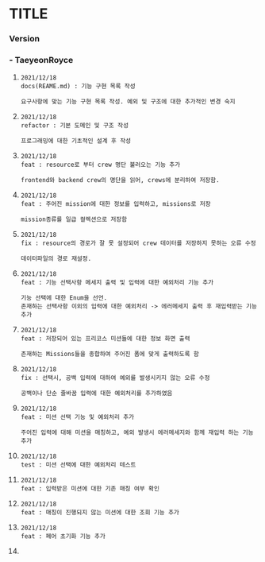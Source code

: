 # TITLE

### Version

### - TaeyeonRoyce

1. ```
   2021/12/18
   docs(REAME.md) : 기능 구현 목록 작성
   
   요구사항에 맞는 기능 구현 목록 작성. 예외 및 구조에 대한 추가적인 변경 숙지
   ```

2. ```
   2021/12/18
   refactor : 기본 도메인 및 구조 작성
   
   프로그래밍에 대한 기초적인 설계 후 작성
   ```

3. ```
   2021/12/18
   feat : resource로 부터 crew 명단 불러오는 기능 추가
   
   frontend와 backend crew의 명단을 읽어, crews에 분리하여 저장함.
   ```

4. ```
   2021/12/18
   feat : 주어진 mission에 대한 정보를 입력하고, missions로 저장
   
   mission종류를 일급 컬렉션으로 저장함
   ```

5. ```
   2021/12/18
   fix : resource의 경로가 잘 못 설정되어 crew 데이터를 저장하지 못하는 오류 수정
   
   데이터파일의 경로 재설정.
   ```

6. ```
   2021/12/18
   feat : 기능 선택사항 메세지 출력 및 입력에 대한 예외처리 기능 추가
   
   기능 선택에 대한 Enum을 선언.
   존재하는 선택사항 이외의 입력에 대한 예외처리 -> 에러메세지 출력 후 재입력받는 기능 추가
   ```

7. ```
   2021/12/18
   feat : 저장되어 있는 프리코스 미션들에 대한 정보 화면 출력
   
   존재하는 Missions들을 종합하여 주어진 폼에 맞게 출력하도록 함
   ```

8. ```
   2021/12/18
   fix : 선택시, 공백 입력에 대하여 예외를 발생시키지 않는 오류 수정
   
   공백이나 단순 줄바꿈 입력에 대한 예외처리를 추가하였음
   ```

9. ```
   2021/12/18
   feat : 미션 선택 기능 및 예외처리 추가
   
   주어진 입력에 대해 미션을 매칭하고, 예외 발생시 에러메세지와 함께 재입력 하는 기능 추가
   ```

10. ```
    2021/12/18
    test : 미션 선택에 대한 예외처리 테스트
    ```

11. ```
    2021/12/18
    feat : 입력받은 미션에 대한 기존 매칭 여부 확인
    ```

12. ```
    2021/12/18
    feat : 매칭이 진행되지 않는 미션에 대한 조회 기능 추가
    ```

13. ```
    2021/12/18
    feat : 페어 초기화 기능 추가
    ```

14. 